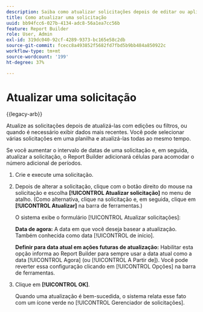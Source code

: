 ```yaml
---
description: Saiba como atualizar solicitações depois de editar ou aplicar filtros a elas, ou visualizar dados mais recentes.
title: Como atualizar uma solicitação
uuid: bb94fcc6-027b-4134-adc8-56a1ea7cc56b
feature: Report Builder
role: User, Admin
exl-id: 319dc040-92cf-4289-9373-bc165e58c2db
source-git-commit: fcecc8a493852f5682fd7fbd5b9bb484a850922c
workflow-type: tm+mt
source-wordcount: '199'
ht-degree: 37%

---
```


# Atualizar uma solicitação

{{legacy-arb}}

Atualize as solicitações depois de atualizá-las com edições ou filtros, ou quando é necessário exibir dados mais recentes. Você pode selecionar várias solicitações em uma planilha e atualizá-las todas ao mesmo tempo.

Se você aumentar o intervalo de datas de uma solicitação e, em seguida, atualizar a solicitação, o Report Builder adicionará células para acomodar o número adicional de períodos.

1. Crie e execute uma solicitação.
1. Depois de alterar a solicitação, clique com o botão direito do mouse na solicitação e escolha **[!UICONTROL Atualizar solicitação]** no menu de atalho. (Como alternativa, clique na solicitação e, em seguida, clique em **[!UICONTROL Atualizar]** na barra de ferramentas.)

   O sistema exibe o formulário [!UICONTROL Atualizar solicitações]:

   **Data de agora:** A data em que você deseja basear a atualização. Também conhecida como data [!UICONTROL de início].

   **Definir para data atual em ações futuras de atualização:** Habilitar esta opção informa ao Report Builder para sempre usar a data atual como a data [!UICONTROL Agora] (ou [!UICONTROL A Partir de]). Você pode reverter essa configuração clicando em [!UICONTROL Opções] na barra de ferramentas.
1. Clique em **[!UICONTROL OK]**.

   Quando uma atualização é bem-sucedida, o sistema relata esse fato com um ícone verde no [!UICONTROL Gerenciador de solicitações].

